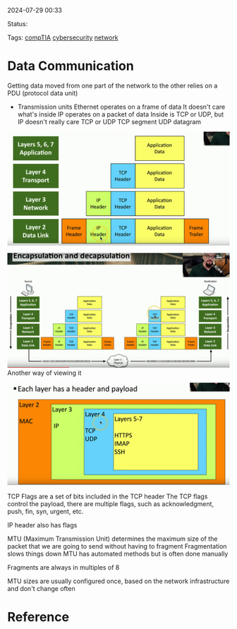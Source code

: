 2024-07-29 00:33

Status:

Tags: [compTIA](../3.%20Tags/compTIA.md) [cybersecurity](../3.%20Tags/cybersecurity.md) [network](../3.%20Tags/network.md) 
# Data Communication

Getting data moved from one part of the network to the other relies on a PDU (protocol data unit)
- Transmission units
Ethernet operates on a frame of data
	It doesn't care what's inside
IP operates on a packet of data
	Inside is TCP or UDP, but IP doesn't really care
TCP or UDP
	TCP segment
	UDP datagram

![2. Source Material/Career/Images/Pasted image 20240729003857.png](../7.%20Images/Pasted%20image%2020240729003857%201.png)

![2. Source Material/Career/Images/Pasted image 20240729004002.png](../7.%20Images/Pasted%20image%2020240729004002%201.png)
Another way of viewing it

![2. Source Material/Career/Images/Pasted image 20240729004102.png](../7.%20Images/Pasted%20image%2020240729004102%201.png)

TCP Flags are a set of bits included in the TCP header
The TCP flags control the payload, there are multiple flags, such as acknowledgment, push, fin, syn, urgent, etc.

IP header also has flags

MTU (Maximum Transmission Unit)
	determines the maximum size of the packet that we are going to send without having to fragment
Fragmentation slows things down
MTU has automated methods but is often done manually

Fragments are always in multiples of 8

MTU sizes are usually configured once, based on the network infrastructure and don't change often
# Reference

